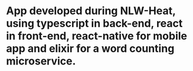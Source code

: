 # App developed during NLW-Heat, using typescript in back-end, react in front-end, react-native for mobile app and elixir for a word counting microservice.
